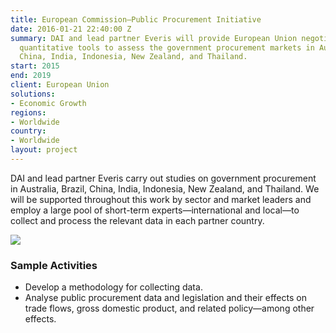 ```yaml
---
title: European Commission—Public Procurement Initiative
date: 2016-01-21 22:40:00 Z
summary: DAI and lead partner Everis will provide European Union negotiators with
  quantitative tools to assess the government procurement markets in Australia, Brazil,
  China, India, Indonesia, New Zealand, and Thailand.
start: 2015
end: 2019
client: European Union
solutions:
- Economic Growth
regions:
- Worldwide
country:
- Worldwide
layout: project
---
```


DAI and lead partner Everis carry out studies on government procurement in Australia, Brazil, China, India, Indonesia, New Zealand, and Thailand. We will be supported throughout this work by sector and market leaders and employ a large pool of short-term experts—international and local—to collect and process the relevant data in each partner country.

![][1]

### Sample Activities

* Develop a methodology for collecting data.
* Analyse public procurement data and legislation and their effects on trade flows, gross domestic product, and related policy—among other effects.

[1]: https://assetify-dai.com/projects/EC-Procurement-webpage.jpg
